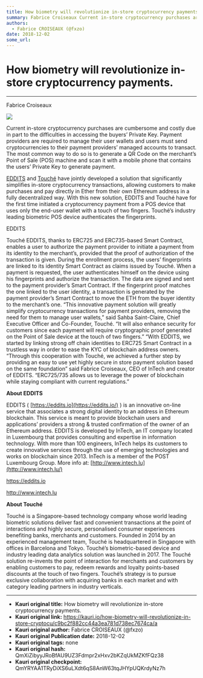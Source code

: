 ```yaml
---
title: How biometry will revolutionize in-store cryptocurrency payments.
summary: Fabrice Croiseaux Current in-store cryptocurrency purchases are cumbersome and costly due in part to the difficulties in accessing the buyers’ Private Key. Payment providers are required to manage their user wallets and users must send cryptocurrencies to their payment providers’ managed accounts to transact. The most common way to do so is to generate a QR Code on the merchant’s Point of Sale (POS) machine and scan it with a mobile phone that contains the users’ Private Key to generate payment.
authors:
  - Fabrice CROISEAUX (@fxzo)
date: 2018-12-02
some_url: 
---
```


# How biometry will revolutionize in-store cryptocurrency payments.



----

> 

> 
Fabrice Croiseaux

![](https://ipfs.infura.io/ipfs/Qmamka2Ty9CzEbzu28z3WBe82u8bgKMcysiZMHPf1UQE1Z)

Current in-store cryptocurrency purchases are cumbersome and costly due in part to the difficulties in accessing the buyers’ Private Key. Payment providers are required to manage their user wallets and users must send cryptocurrencies to their payment providers’ managed accounts to transact. The most common way to do so is to generate a QR Code on the merchant’s Point of Sale (POS) machine and scan it with a mobile phone that contains the users’ Private Key to generate payment.
 
[EDDITS](https://eddits.io)
 and 
[Touché](https://gotouche.com/)
 have jointly developed a solution that significantly simplifies in-store cryptocurrency transactions, allowing customers to make purchases and pay directly in Ether from their own Ethereum address in a fully decentralized way. With this new solution, EDDITS and Touché have for the first time initiated a cryptocurrency payment from a POS device that uses only the end-user wallet with a touch of two fingers. Touché’s industry leading biometric POS device authenticates the fingerprints.
> 
EDDITS
> 
Touché
EDDITS, thanks to ERC725 and ERC735-based Smart Contract, enables a user to authorize the payment provider to initiate a payment from its identity to the merchant’s, provided that the proof of authorization of the transaction is given.
During the enrollment process, the users’ fingerprints are linked to its identity Smart Contract as claims issued by Touché. When a payment is requested, the user authenticates himself on the device using his fingerprints and authorize the transaction. The data are signed and sent to the payment provider’s Smart Contract. If the fingerprint proof matches the one linked to the user identity, a transaction is generated by the payment provider’s Smart Contract to move the ETH from the buyer identity to the merchant’s one.
“This innovative payment solution will greatly simplify cryptocurrency transactions for payment providers, removing the need for them to manage user wallets,” said Sahba Saint-Claire, Chief Executive Officer and Co-Founder, Touché. “It will also enhance security for customers since each payment will require cryptographic proof generated on the Point of Sale device at the touch of two fingers.”
“With EDDITS, we started by linking strong off chain identities to ERC725 Smart Contract in a trustless way in order to ease the KYC of blockchain address owners. “Through this cooperation with Touché, we achieved a further step by providing an easy to use yet highly secure in store payment solution based on the same foundation” said Fabrice Croiseaux, CEO of InTech and creator of EDDITS. “ERC725/735 allows us to leverage the power of blockchain while staying compliant with current regulations.”
 
**About EDDITS**
 
EDDITS ( 
[https://eddits.io](https://eddits.io/)
 ) is an innovative on-line service that associates a strong digital identity to an address in Ethereum blockchain. This service is meant to provide blockchain users and applications’ providers a strong & trusted confirmation of the owner of an Ethereum address. EDDITS is developed by InTech, an IT company located in Luxembourg that provides consulting and expertise in information technology. With more than 100 engineers, InTech helps its customers to create innovative services through the use of emerging technologies and works on blockchain since 2013. InTech is a member of the POST Luxembourg Group. More info at: 
[http://www.intech.lu](http://www.intech.lu/)
 
> 
https://eddits.io
> 
http://www.intech.lu
 
**About Touché**
 
Touché is a Singapore-based technology company whose world leading biometric solutions deliver fast and convenient transactions at the point of interactions and highly secure, personalised consumer experiences benefiting banks, merchants and customers. Founded in 2014 by an experienced management team, Touché is headquartered in Singapore with offices in Barcelona and Tokyo. Touché’s biometric-based device and industry leading data analytics solution was launched in 2017. The Touché solution re-invents the point of interaction for merchants and customers by enabling customers to pay​, redeem rewards and loyalty points-based discounts​ at the touch of two fingers. Touché’s strategy is to pursue exclusive collaboration with acquiring banks in each market and with category leading partners in industry verticals.



---

- **Kauri original title:** How biometry will revolutionize in-store cryptocurrency payments.
- **Kauri original link:** https://kauri.io/how-biometry-will-revolutionize-in-store-cryptocu/c9bc2f882cc44a3ea781d738ec7674ca/a
- **Kauri original author:** Fabrice CROISEAUX (@fxzo)
- **Kauri original Publication date:** 2018-12-02
- **Kauri original tags:** none
- **Kauri original hash:** QmXiZibyyJRoBfAU9UZ3Fdmpr2xHxv2bKZqUkMZKfFQz38
- **Kauri original checkpoint:** QmYRYAA1TRyDiXS6uLXdt6qS8AnW63tqJHYpUQKrdyNz7h



